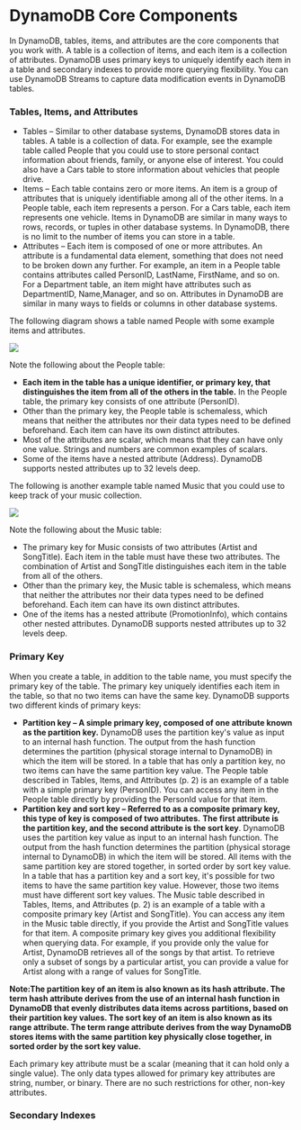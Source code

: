 # DynamoDB Core Components

In DynamoDB, tables, items, and attributes are the core components that you work with. A table is a collection of items, and each item is a collection of attributes. DynamoDB uses primary keys to uniquely identify each item in a table and secondary indexes to provide more querying flexibility. You can use DynamoDB Streams to capture data modification events in DynamoDB tables.

### Tables, Items, and Attributes

* Tables – Similar to other database systems, DynamoDB stores data in tables. A table is a collection of data. For example, see the example table called People that you could use to store personal contact information about friends, family, or anyone else of interest. You could also have a Cars table to store information about vehicles that people drive.  
* Items – Each table contains zero or more items. An item is a group of attributes that is uniquely identifiable among all of the other items. In a People table, each item represents a person. For a Cars table, each item represents one vehicle. Items in DynamoDB are similar in many ways to rows, records, or tuples in other database systems. In DynamoDB, there is no limit to the number of items you can store in a table.  
* Attributes – Each item is composed of one or more attributes. An attribute is a fundamental data element, something that does not need to be broken down any further. For example, an item in a People table contains attributes called PersonID, LastName, FirstName, and so on. For a Department table, an item might have attributes such as DepartmentID, Name,Manager, and so on. Attributes in DynamoDB are similar in many ways to fields or columns in other database systems.  

The following diagram shows a table named People with some example items and attributes.

<img src="https://github.com/Lelouch-Lamperouge-Code-Geass/TechnicalKnowledge/blob/master/Database/DynamoDB/Photos/People%20Table.PNG">

Note the following about the People table:

* __Each item in the table has a unique identifier, or primary key, that distinguishes the item from all of the others in the table.__ In the People table, the primary key consists of one attribute (PersonID).  
* Other than the primary key, the People table is schemaless, which means that neither the attributes nor their data types need to be defined beforehand. Each item can have its own distinct attributes.  
* Most of the attributes are scalar, which means that they can have only one value. Strings and numbers are common examples of scalars.  
* Some of the items have a nested attribute (Address). DynamoDB supports nested attributes up to 32 levels deep.  

The following is another example table named Music that you could use to keep track of your music collection.

<img src="https://github.com/Lelouch-Lamperouge-Code-Geass/TechnicalKnowledge/blob/master/Database/DynamoDB/Photos/Music%20Table.PNG">

Note the following about the Music table:

* The primary key for Music consists of two attributes (Artist and SongTitle). Each item in the table must have these two attributes. The combination of Artist and SongTitle distinguishes each item in the table from all of the others.
* Other than the primary key, the Music table is schemaless, which means that neither the attributes nor their data types need to be defined beforehand. Each item can have its own distinct attributes.
* One of the items has a nested attribute (PromotionInfo), which contains other nested attributes. DynamoDB supports nested attributes up to 32 levels deep.

### Primary Key

When you create a table, in addition to the table name, you must specify the primary key of the table. The primary key uniquely identifies each item in the table, so that no two items can have the same key. DynamoDB supports two different kinds of primary keys:

* __Partition key – A simple primary key, composed of one attribute known as the partition key.__ DynamoDB uses the partition key's value as input to an internal hash function. The output from the hash function determines the partition (physical storage internal to DynamoDB) in which the item will be stored. In a table that has only a partition key, no two items can have the same partition key value. The People table described in Tables, Items, and Attributes (p. 2) is an example of a table with a simple primary key (PersonID). You can access any item in the People table directly by providing the PersonId value for that item.  
* __Partition key and sort key – Referred to as a composite primary key, this type of key is composed of two attributes.__ __The first attribute is the partition key, and the second attribute is the sort key__. DynamoDB uses the partition key value as input to an internal hash function. The output from the hash function determines the partition (physical storage internal to DynamoDB) in which the item will be stored. All items with the same partition key are stored together, in sorted order by sort key value. In a table that has a partition key and a sort key, it's possible for two items to have the same partition key value. However, those two items must have different sort key values. The Music table described in Tables, Items, and Attributes (p. 2) is an example of a table with a composite primary key (Artist and SongTitle). You can access any item in the Music table directly, if you provide the Artist and SongTitle values for that item. A composite primary key gives you additional flexibility when querying data. For example, if you provide only the value for Artist, DynamoDB retrieves all of the songs by that artist. To retrieve only a subset of songs by a particular artist, you can provide a value for Artist along with a range of values for SongTitle.  

__Note:The partition key of an item is also known as its hash attribute. The term hash attribute derives from the use of an internal hash function in DynamoDB that evenly distributes data items across partitions, based on their partition key values. The sort key of an item is also known as its range attribute. The term range attribute derives from the way DynamoDB stores items with the same partition key physically close together, in sorted order by the sort key value.__

Each primary key attribute must be a scalar (meaning that it can hold only a single value). The only data types allowed for primary key attributes are string, number, or binary. There are no such restrictions for other, non-key attributes.  

### Secondary Indexes




